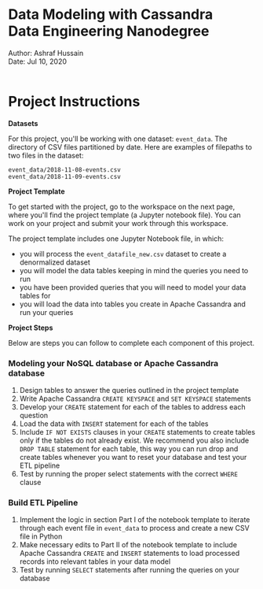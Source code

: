 <h1> Data Modeling with Cassandra
<br />Data Engineering Nanodegree
</h1>
Author: Ashraf Hussain
<br />Date: Jul 10, 2020
<br />
<br />

# Project Instructions



**Datasets**

For this project, you'll be working with one dataset:  `event_data`. The directory of CSV files partitioned by date. Here are examples of filepaths to two files in the dataset:

```
event_data/2018-11-08-events.csv
event_data/2018-11-09-events.csv

```

**Project Template**

To get started with the project, go to the workspace on the next page, where you'll find the project template (a Jupyter notebook file). You can work on your project and submit your work through this workspace.

The project template includes one Jupyter Notebook file, in which:

-   you will process the  `event_datafile_new.csv`  dataset to create a denormalized dataset
-   you will model the data tables keeping in mind the queries you need to run
-   you have been provided queries that you will need to model your data tables for
-   you will load the data into tables you create in Apache Cassandra and run your queries

**Project Steps**

Below are steps you can follow to complete each component of this project.

### Modeling your NoSQL database or Apache Cassandra database

1.  Design tables to answer the queries outlined in the project template
2.  Write Apache Cassandra  `CREATE KEYSPACE`  and  `SET KEYSPACE`  statements
3.  Develop your  `CREATE`  statement for each of the tables to address each question
4.  Load the data with  `INSERT`  statement for each of the tables
5.  Include  `IF NOT EXISTS`  clauses in your  `CREATE`  statements to create tables only if the tables do not already exist. We recommend you also include  `DROP TABLE`  statement for each table, this way you can run drop and create tables whenever you want to reset your database and test your ETL pipeline
6.  Test by running the proper select statements with the correct  `WHERE`  clause

### Build ETL Pipeline

1.  Implement the logic in section Part I of the notebook template to iterate through each event file in  `event_data`  to process and create a new CSV file in Python
2.  Make necessary edits to Part II of the notebook template to include Apache Cassandra  `CREATE`  and  `INSERT`  statements to load processed records into relevant tables in your data model
3.  Test by running  `SELECT`  statements after running the queries on your database
